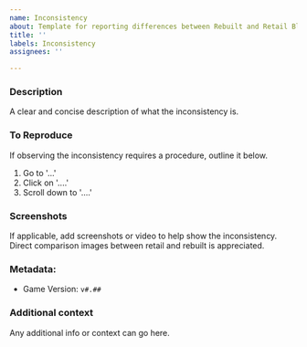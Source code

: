 ```yaml
---
name: Inconsistency
about: Template for reporting differences between Rebuilt and Retail Blockland that should be addressed
title: ''
labels: Inconsistency
assignees: ''

---
```


### Description
A clear and concise description of what the inconsistency is.

### To Reproduce
If observing the inconsistency requires a procedure, outline it below.
1. Go to '...'
2. Click on '....'
3. Scroll down to '....'

### Screenshots
If applicable, add screenshots or video to help show the inconsistency. Direct comparison images between retail and rebuilt is appreciated.

### Metadata:
 - Game Version: `v#.##`

### Additional context
Any additional info or context can go here.
